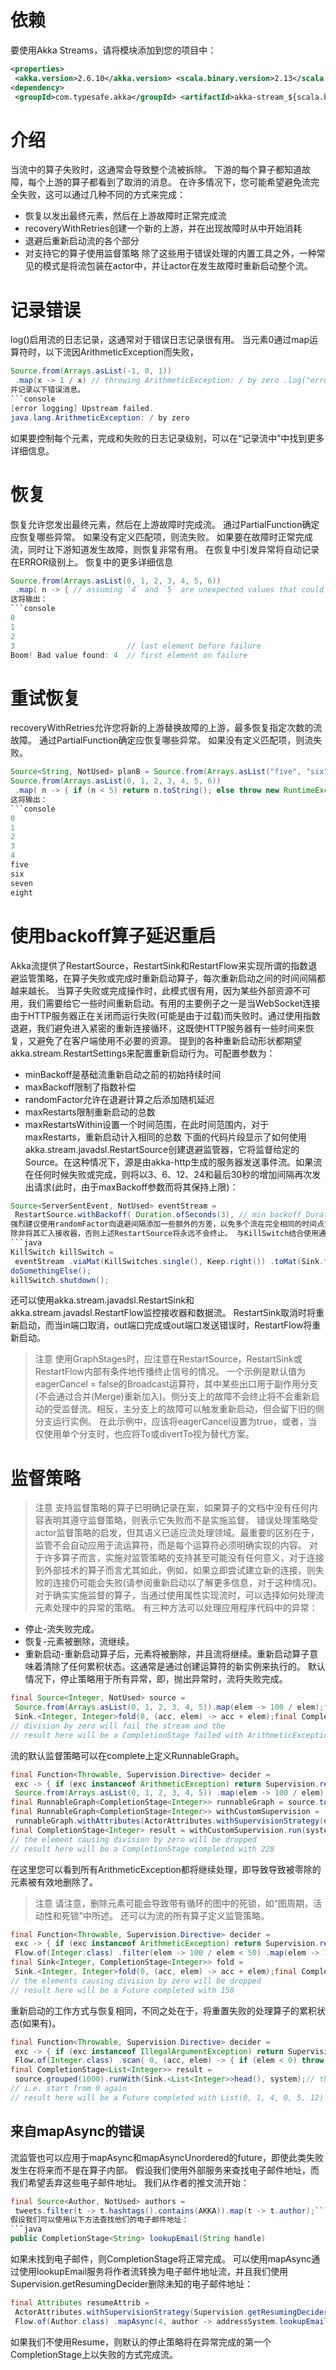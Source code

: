 # 依赖
要使用Akka Streams，请将模块添加到您的项目中：
```xml
<properties>
 <akka.version>2.6.10</akka.version> <scala.binary.version>2.13</scala.binary.version></properties>
<dependency>
 <groupId>com.typesafe.akka</groupId> <artifactId>akka-stream_${scala.binary.version}</artifactId> <version>${akka.version}</version></dependency>
```
# 介绍
当流中的算子失败时，这通常会导致整个流被拆除。 下游的每个算子都知道故障，每个上游的算子都看到了取消的消息。
在许多情况下，您可能希望避免流完全失败，这可以通过几种不同的方式来完成：
- 恢复以发出最终元素，然后在上游故障时正常完成流
- recoveryWithRetries创建一个新的上游，并在出现故障时从中开始消耗
- 退避后重新启动流的各个部分
- 对支持它的算子使用监督策略
除了这些用于错误处理的内置工具之外，一种常见的模式是将流包装在actor中，并让actor在发生故障时重新启动整个流。
# 记录错误
log()启用流的日志记录，这通常对于错误日志记录很有用。 当元素0通过map运算符时，以下流因ArithmeticException而失败，
```java
Source.from(Arrays.asList(-1, 0, 1))
 .map(x -> 1 / x) // throwing ArithmeticException: / by zero .log("error logging") .runWith(Sink.ignore(), system);```
并记录以下错误消息。
```console
[error logging] Upstream failed.
java.lang.ArithmeticException: / by zero
```
如果要控制每个元素，完成和失败的日志记录级别，可以在“记录流中”中找到更多详细信息。
# 恢复
恢复允许您发出最终元素，然后在上游故障时完成流。 通过PartialFunction确定应恢复哪些异常。 如果没有定义匹配项，则流失败。
如果要在故障时正常完成流，同时让下游知道发生故障，则恢复非常有用。
在恢复中引发异常将自动记录在ERROR级别上。
恢复中的更多详细信息
```java
Source.from(Arrays.asList(0, 1, 2, 3, 4, 5, 6))
 .map( n -> { // assuming `4` and `5` are unexpected values that could throw exception if (Arrays.asList(4, 5).contains(n)) throw new RuntimeException(String.format("Boom! Bad value found: %s", n)); else return n.toString(); }) .recover( new PFBuilder<Throwable, String>() .match(RuntimeException.class, Throwable::getMessage) .build()) .runForeach(System.out::println, system);```
这将输出：
```console
0
1
2
3                         // last element before failure
Boom! Bad value found: 4  // first element on failure
```
# 重试恢复
recoveryWithRetries允许您将新的上游替换故障的上游，最多恢复指定次数的流故障。
通过PartialFunction确定应恢复哪些异常。 如果没有定义匹配项，则流失败。
```java
Source<String, NotUsed> planB = Source.from(Arrays.asList("five", "six", "seven", "eight"));
Source.from(Arrays.asList(0, 1, 2, 3, 4, 5, 6))
 .map( n -> { if (n < 5) return n.toString(); else throw new RuntimeException("Boom!"); }) .recoverWithRetries( 1, // max attempts new PFBuilder().match(RuntimeException.class, ex -> planB).build()) .runForeach(System.out::println, system);```
这将输出：
```console
0
1
2
3
4
five
six
seven
eight
```
# 使用backoff算子延迟重启
Akka流提供了RestartSource，RestartSink和RestartFlow来实现所谓的指数退避监管策略，在算子失败或完成时重新启动算子，每次重新启动之间的时间间隔都越来越长。
当算子失败或完成操作时，此模式很有用，因为某些外部资源不可用，我们需要给它一些时间重新启动。有用的主要例子之一是当WebSocket连接由于HTTP服务器正在关闭而运行失败(可能是由于过载)而失败时。通过使用指数退避，我们避免进入紧密的重新连接循环，这既使HTTP服务器有一些时间来恢复，又避免了在客户端使用不必要的资源。
提到的各种重新启动形状都期望akka.stream.RestartSettings来配置重新启动行为。可配置参数为：
- minBackoff是基础流重新启动之前的初始持续时间
- maxBackoff限制了指数补偿
- randomFactor允许在退避计算之后添加随机延迟
- maxRestarts限制重新启动的总数
- maxRestartsWithin设置一个时间范围，在此时间范围内，对于maxRestarts，重新启动计入相同的总数
下面的代码片段显示了如何使用akka.stream.javadsl.RestartSource创建退避监管器，它将监督给定的Source。在这种情况下，源是由akka-http生成的服务器发送事件流。如果流在任何时候失败或完成，则将以3、6、12、24和最后30秒的增加间隔再次发出请求(此时，由于maxBackoff参数而将其保持上限)：
```java
Source<ServerSentEvent, NotUsed> eventStream =
 RestartSource.withBackoff( Duration.ofSeconds(3), // min backoff Duration.ofSeconds(30), // max backoff 0.2, // adds 20% "noise" to vary the intervals slightly 20, // limits the amount of restarts to 20 () -> // Create a source from a future of a source Source.fromSourceCompletionStage( // Issue a GET request on the event stream Http.get(system) .singleRequest(HttpRequest.create("http://example.com/eventstream")) .thenCompose( response -> // Unmarshall it to a stream of ServerSentEvents EventStreamUnmarshalling.fromEventStream() .unmarshall(response, materializer))));```
强烈建议使用randomFactor向退避间隔添加一些额外的方差，以免多个流在完全相同的时间点重新启动，例如，因为它们由于共享资源(例如 同一服务器关闭并在相同的配置间隔后重新启动。 通过为重新启动间隔添加额外的随机性，流将在稍有不同的时间点启动，从而避免了流量高峰冲击正在恢复的服务器或它们都需要联系的其他资源。
除非将其汇入接收器，否则上述RestartSource将永远不会终止。 与KillSwitch结合使用通常很方便，因此可以在需要时终止它：
```java
KillSwitch killSwitch =
 eventStream .viaMat(KillSwitches.single(), Keep.right()) .toMat(Sink.foreach(event -> System.out.println("Got event: " + event)), Keep.left()) .run(materializer);
doSomethingElse();
killSwitch.shutdown();
```
还可以使用akka.stream.javadsl.RestartSink和akka.stream.javadsl.RestartFlow监控接收器和数据流。 RestartSink取消时将重新启动，而当in端口取消，out端口完成或out端口发送错误时，RestartFlow将重新启动。
>注意
使用GraphStages时，应注意在RestartSource，RestartSink或RestartFlow内部有条件地传播终止信号的情况。
一个示例是默认值为eagerCancel = false的Broadcast运算符，其中某些出口用于副作用分支(不会通过合并(Merge)重新加入)。侧分支上的故障不会终止将不会重新启动的受监督流。相反，主分支上的故障可以触发重新启动，但会留下旧的侧分支运行实例。
在此示例中，应该将eagerCancel设置为true，或者，当仅使用单个分支时，也应将To或divertTo视为替代方案。
# 监督策略
>注意
支持监督策略的算子已明确记录在案，如果算子的文档中没有任何内容表明其遵守监督策略，则表示它失败而不是实施监督。
错误处理策略受actor监督策略的启发，但其语义已适应流处理领域。最重要的区别在于，监管不会自动应用于流运算符，而是每个运算符必须明确实现的内容。
对于许多算子而言，实施对监管策略的支持甚至可能没有任何意义，对于连接到外部技术的算子而言尤其如此，例如，如果立即尝试建立新的连接，则失败的连接仍可能会失败(请参阅重新启动以了解更多信息，对于这种情况)。
对于确实实施监督的算子，当通过使用属性实现流时，可以选择如何处理流元素处理中的异常的策略。
有三种方法可以处理应用程序代码中的异常：
- 停止-流失败完成。
- 恢复-元素被删除，流继续。
- 重新启动-重新启动算子后，元素将被删除，并且流将继续。重新启动算子意味着清除了任何累积状态。这通常是通过创建运算符的新实例来执行的。
默认情况下，停止策略用于所有异常，即，抛出异常时，流将失败完成。
```java
final Source<Integer, NotUsed> source =
 Source.from(Arrays.asList(0, 1, 2, 3, 4, 5)).map(elem -> 100 / elem);final Sink<Integer, CompletionStage<Integer>> fold =
 Sink.<Integer, Integer>fold(0, (acc, elem) -> acc + elem);final CompletionStage<Integer> result = source.runWith(fold, system);
// division by zero will fail the stream and the
// result here will be a CompletionStage failed with ArithmeticException
```
流的默认监督策略可以在complete上定义RunnableGraph。
```java
final Function<Throwable, Supervision.Directive> decider =
 exc -> { if (exc instanceof ArithmeticException) return Supervision.resume(); else return Supervision.stop(); };final Source<Integer, NotUsed> source =
 Source.from(Arrays.asList(0, 1, 2, 3, 4, 5)) .map(elem -> 100 / elem) .withAttributes(ActorAttributes.withSupervisionStrategy(decider));final Sink<Integer, CompletionStage<Integer>> fold = Sink.fold(0, (acc, elem) -> acc + elem);
final RunnableGraph<CompletionStage<Integer>> runnableGraph = source.toMat(fold, Keep.right());
final RunnableGraph<CompletionStage<Integer>> withCustomSupervision =
 runnableGraph.withAttributes(ActorAttributes.withSupervisionStrategy(decider));
final CompletionStage<Integer> result = withCustomSupervision.run(system);
// the element causing division by zero will be dropped
// result here will be a CompletionStage completed with 228
```
在这里您可以看到所有ArithmeticException都将继续处理，即导致导致被零除的元素被有效地删除了。
>注意
请注意，删除元素可能会导致带有循环的图中的死锁，如“图周期，活动性和死锁”中所述。
还可以为流的所有算子定义监管策略。
```java
final Function<Throwable, Supervision.Directive> decider =
 exc -> { if (exc instanceof ArithmeticException) return Supervision.resume(); else return Supervision.stop(); };final Flow<Integer, Integer, NotUsed> flow =
 Flow.of(Integer.class) .filter(elem -> 100 / elem < 50) .map(elem -> 100 / (5 - elem)) .withAttributes(ActorAttributes.withSupervisionStrategy(decider));final Source<Integer, NotUsed> source = Source.from(Arrays.asList(0, 1, 2, 3, 4, 5)).via(flow);
final Sink<Integer, CompletionStage<Integer>> fold =
 Sink.<Integer, Integer>fold(0, (acc, elem) -> acc + elem);final CompletionStage<Integer> result = source.runWith(fold, system);
// the elements causing division by zero will be dropped
// result here will be a Future completed with 150
```
重新启动的工作方式与恢复相同，不同之处在于，将重置失败的处理算子的累积状态(如果有)。
```java
final Function<Throwable, Supervision.Directive> decider =
 exc -> { if (exc instanceof IllegalArgumentException) return Supervision.restart(); else return Supervision.stop(); };final Flow<Integer, Integer, NotUsed> flow =
 Flow.of(Integer.class) .scan( 0, (acc, elem) -> { if (elem < 0) throw new IllegalArgumentException("negative not allowed"); else return acc + elem; }) .withAttributes(ActorAttributes.withSupervisionStrategy(decider));final Source<Integer, NotUsed> source = Source.from(Arrays.asList(1, 3, -1, 5, 7)).via(flow);
final CompletionStage<List<Integer>> result =
 source.grouped(1000).runWith(Sink.<List<Integer>>head(), system);// the negative element cause the scan stage to be restarted,
// i.e. start from 0 again
// result here will be a Future completed with List(0, 1, 4, 0, 5, 12)
```
## 来自mapAsync的错误
流监管也可以应用于mapAsync和mapAsyncUnordered的future，即使此类失败发生在将来而不是在算子内部。
假设我们使用外部服务来查找电子邮件地址，而我们希望丢弃这些电子邮件地址。
我们从作者的推文流开始：
```java
final Source<Author, NotUsed> authors =
 tweets.filter(t -> t.hashtags().contains(AKKA)).map(t -> t.author);```
假设我们可以使用以下方法查找他们的电子邮件地址：
```java
public CompletionStage<String> lookupEmail(String handle)
```
如果未找到电子邮件，则CompletionStage将正常完成。
可以使用mapAsync通过使用lookupEmail服务将作者流转换为电子邮件地址流，并且我们使用Supervision.getResumingDecider删除未知的电子邮件地址：
```java
final Attributes resumeAttrib =
 ActorAttributes.withSupervisionStrategy(Supervision.getResumingDecider());final Flow<Author, String, NotUsed> lookupEmail =
 Flow.of(Author.class) .mapAsync(4, author -> addressSystem.lookupEmail(author.handle)) .withAttributes(resumeAttrib);final Source<String, NotUsed> emailAddresses = authors.via(lookupEmail);
```
如果我们不使用Resume，则默认的停止策略将在异常完成的第一个CompletionStage上以失败的方式完成流。